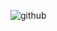 ![github](https://user-images.githubusercontent.com/110480389/232618881-1c324997-2a2f-4b3d-8f47-f63354d59ef9.png)
